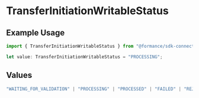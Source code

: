 # TransferInitiationWritableStatus

## Example Usage

```typescript
import { TransferInitiationWritableStatus } from "@formance/sdk-connectivity/models/components";

let value: TransferInitiationWritableStatus = "PROCESSING";
```

## Values

```typescript
"WAITING_FOR_VALIDATION" | "PROCESSING" | "PROCESSED" | "FAILED" | "REJECTED" | "VALIDATED"
```